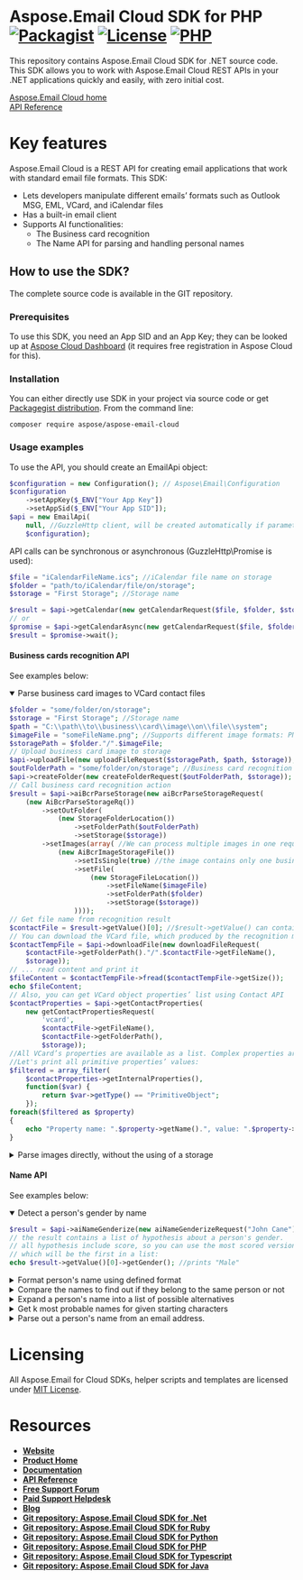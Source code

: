 ﻿# Aspose.Email Cloud SDK for PHP [![Packagist](https://img.shields.io/packagist/v/aspose/aspose-email-cloud)](https://packagist.org/packages/aspose/aspose-email-cloud) [![License](https://img.shields.io/github/license/aspose-email-cloud/aspose-email-cloud-php)](https://packagist.org/packages/aspose/aspose-email-cloud) [![PHP](https://img.shields.io/packagist/php-v/aspose/aspose-email-cloud)](https://packagist.org/packages/aspose/aspose-email-cloud)
This repository contains Aspose.Email Cloud SDK for .NET source code. This SDK allows you to work with Aspose.Email Cloud REST APIs in your .NET applications quickly and easily, with zero initial cost.

[Aspose.Email Cloud home](https://products.aspose.cloud/email/family "Aspose.Email Cloud")  
[API Reference](https://apireference.aspose.cloud/email/)

# Key features
Aspose.Email Cloud is a REST API for creating email applications that work with standard email file formats. This SDK:
- Lets developers manipulate different emails’ formats such as Outlook MSG, EML, VCard, and iCalendar files
- Has a built-in email client
- Supports AI functionalities:
    - The Business card recognition
    - The Name API for parsing and handling personal names

## How to use the SDK?
The complete source code is available in the GIT repository.

### Prerequisites
To use this SDK, you need an App SID and an App Key; they can be looked up at [Aspose Cloud Dashboard](https://dashboard.aspose.cloud/#/apps) (it requires free registration in Aspose Cloud for this).

### Installation
You can either directly use SDK in your project via source code or get [Packagegist distribution](https://packagist.org/packages/aspose/aspose-email-cloud).
From the command line:

    composer require aspose/aspose-email-cloud

### Usage examples
To use the API, you should create an EmailApi object:
```php
$configuration = new Configuration(); // Aspose\Email\Configuration
$configuration
    ->setAppKey($_ENV["Your App Key"])
    ->setAppSid($_ENV["Your App SID"]);
$api = new EmailApi(
    null, //GuzzleHttp client, will be created automatically if parameter is null
    $configuration);
```

API calls can be synchronous or asynchronous (GuzzleHttp\Promise is used):
```php
$file = "iCalendarFileName.ics"; //iCalendar file name on storage
$folder = "path/to/iCalendar/file/on/storage";
$storage = "First Storage"; //Storage name

$result = $api->getCalendar(new getCalendarRequest($file, $folder, $storage));
// or
$promise = $api->getCalendarAsync(new getCalendarRequest($file, $folder, $storage));
$result = $promise->wait();
```

#### Business cards recognition API
See examples below:

<details open>
    <summary>Parse business card images to VCard contact files</summary>

```php
$folder = "some/folder/on/storage";
$storage = "First Storage"; //Storage name
$path = "C:\\path\\to\\business\\card\\image\\on\\file\\system";
$imageFile = "someFileName.png"; //Supports different image formats: PNG, JPEG, BMP, TIFF, GIF, etc.
$storagePath = $folder."/".$imageFile;
// Upload business card image to storage
$api->uploadFile(new uploadFileRequest($storagePath, $path, $storage));
$outFolderPath = "some/folder/on/storage"; //Business card recognition results will be saved here
$api->createFolder(new createFolderRequest($outFolderPath, $storage));
// Call business card recognition action
$result = $api->aiBcrParseStorage(new aiBcrParseStorageRequest(
    (new AiBcrParseStorageRq())
        ->setOutFolder(
            (new StorageFolderLocation())
                ->setFolderPath($outFolderPath)
                ->setStorage($storage))
        ->setImages(array( //We can process multiple images in one request
            (new AiBcrImageStorageFile())
                ->setIsSingle(true) //the image contains only one business card (you can upload image with multiple cards on it)
                ->setFile(
                    (new StorageFileLocation())
                        ->setFileName($imageFile)
                        ->setFolderPath($folder)
                        ->setStorage($storage))
                ))));
// Get file name from recognition result
$contactFile = $result->getValue()[0]; //$result->getValue() can contain multiple files, if we sent multicard images or multiple images
// You can download the VCard file, which produced by the recognition method ...
$contactTempFile = $api->downloadFile(new downloadFileRequest(
    $contactFile->getFolderPath()."/".$contactFile->getFileName(),
    $storage));
// ... read content and print it
$fileContent = $contactTempFile->fread($contactTempFile->getSize());
echo $fileContent;
// Also, you can get VCard object properties’ list using Contact API
$contactProperties = $api->getContactProperties(
    new getContactPropertiesRequest(
        'vcard',
        $contactFile->getFileName(),
        $contactFile->getFolderPath(),
        $storage));
//All VCard’s properties are available as a list. Complex properties are represented as hierarchical structures.
//Let's print all primitive properties’ values:
$filtered = array_filter(
    $contactProperties->getInternalProperties(),
    function($var) {
        return $var->getType() == "PrimitiveObject";
    });
foreach($filtered as $property)
{
    echo "Property name: ".$property->getName().", value: ".$property->getValue();
}
```
</details>


<details>
    <summary>Parse images directly, without the using of a storage</summary>

```php
//Read image from file and convert it to Base64 string
$path = "C:\\path\\to\\business\\card\\image\\on\\file\\system";
$content = file_get_contents($path);
$imageBase64 = base64_encode($content);
$result = $api->aiBcrParse(new aiBcrParseRequest(
    (new AiBcrBase64Rq())
        ->setImages(array(
            (new AiBcrBase64Image())
                ->setIsSingle(true)
                ->setBase64Data($imageBase64)))));
//Result contains all recognized VCard objects (only the one in our case)
$contactProperties = $result->getValue()[0];
//VCard object is available as a list of properties, without any external calls:
$filtered = array_filter(
    $contactProperties->getInternalProperties(),
    function($var) {
        return $var->getType() == "PrimitiveObject";
    });
foreach($filtered as $property)
{
    echo "Property name: ".$property->getName().", value: ".$property->getValue();
}
```
</details>

#### Name API
See examples below:
<details open>
    <summary>Detect a person's gender by name</summary>

```php
$result = $api->aiNameGenderize(new aiNameGenderizeRequest("John Cane"));
// the result contains a list of hypothesis about a person's gender.
// all hypothesis include score, so you can use the most scored version,
// which will be the first in a list:
echo $result->getValue()[0]->getGender(); //prints "Male"
```
</details>

<details>
    <summary>Format person's name using defined format</summary>

```php
$result = $api->aiNameFormat(new aiNameFormatRequest(
    "Mr. John Michael Cane", null, null, null, null, "%t%L%f%m"));
echo $result->getName(); //prints "Mr. Cane J. M."
```
</details>

<details>
    <summary>Compare the names to find out if they belong to the same person or not</summary>

```php
$first = "John Michael Cane";
$second = "Cane J.";
$result = $api->aiNameMatch(new aiNameMatchRequest($first, $second));
echo $result->getSimilarity() >= 0.5 ? "true" : "false"; //prints "true", names look similar
```
</details>

<details>
    <summary>Expand a person's name into a list of possible alternatives</summary>

```php
$name = "Smith Bobby";
$result = $api->aiNameExpand(new aiNameExpandRequest($name));
$expandedNames = array_map(function($weightedName) {
    return $weightedName->getName();
}, $result->getNames());
foreach($expandedNames as $name)
{
    echo $name; //prints "Mr. Smith", "B. Smith", etc.
}
```
</details>

<details>
    <summary>Get k most probable names for given starting characters</summary>

```php
$prefix = "Dav";
$result = $api->aiNameComplete(new aiNameCompleteRequest($prefix));
$names = array_map(function ($weightedName) use ($prefix) {
    return $prefix.$weightedName->getName();
}, $result->getNames());
foreach($names as $name)
{
    echo $name; //prints "David", "Dave", "Davis", etc.
}
```
</details>

<details>
    <summary>Parse out a person's name from an email address.</summary>

```php
$address = "john-cane@gmail.com";
$result = $api->aiNameParseEmailAddress(
    new aiNameParseEmailAddressRequest($address));
$extractedNames = array_map(function ($value) {
    return $value->getName();
}, $result->getValue());
$reduced = array_reduce($extractedNames, 'array_merge', array());
$givenName = array_values(array_filter($reduced, function ($value) {
    return $value->getCategory() == "GivenName";
}))[0];
$surname = array_values(array_filter($reduced, function ($value) {
    return $value->getCategory() == "Surname";
}))[0];
echo $givenName; //John
echo $surname; //Cane
```
</details>

# Licensing
All Aspose.Email for Cloud SDKs, helper scripts and templates are licensed under [MIT License](LICENSE).

# Resources
+ [**Website**](https://www.aspose.cloud)
+ [**Product Home**](https://products.aspose.cloud/Email/cloud)
+ [**Documentation**](https://docs.aspose.cloud/display/Emailcloud/Home)
+ [**API Reference**](https://apireference.aspose.cloud/email/)
+ [**Free Support Forum**](https://forum.aspose.cloud/c/email)
+ [**Paid Support Helpdesk**](https://helpdesk.aspose.cloud/)
+ [**Blog**](https://blog.aspose.cloud/category/aspose-products/aspose-email-cloud/)
+ [**Git repository: Aspose.Email Cloud SDK for .Net**](https://github.com/aspose-email-cloud/aspose-email-cloud-dotnet)
+ [**Git repository: Aspose.Email Cloud SDK for Ruby**](https://github.com/aspose-email-cloud/aspose-email-cloud-ruby)
+ [**Git repository: Aspose.Email Cloud SDK for Python**](https://github.com/aspose-email-cloud/aspose-email-cloud-python)
+ [**Git repository: Aspose.Email Cloud SDK for PHP**](https://github.com/aspose-email-cloud/aspose-email-cloud-php)
+ [**Git repository: Aspose.Email Cloud SDK for Typescript**](https://github.com/aspose-email-cloud/aspose-email-cloud-node)
+ [**Git repository: Aspose.Email Cloud SDK for Java**](https://github.com/aspose-email-cloud/aspose-email-cloud-java)
